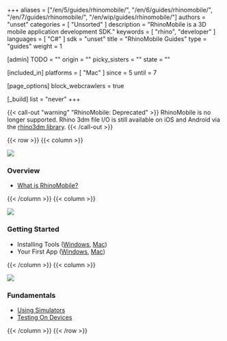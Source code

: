 +++
aliases = ["/en/5/guides/rhinomobile/", "/en/6/guides/rhinomobile/", "/en/7/guides/rhinomobile/", "/en/wip/guides/rhinomobile/"]
authors = "unset"
categories = [ "Unsorted" ]
description = "RhinoMobile is a 3D mobile application development SDK."
keywords = [ "rhino", "developer" ]
languages = [ "C#" ]
sdk = "unset"
title = "RhinoMobile Guides"
type = "guides"
weight = 1

[admin]
TODO = ""
origin = ""
picky_sisters = ""
state = ""

[included_in]
platforms = [ "Mac" ]
since = 5
until = 7

[page_options]
block_webcrawlers = true

[_build]
list = "never"
+++

{{< call-out "warning" "RhinoMobile: Deprecated" >}}
RhinoMobile is no longer supported. Rhino 3dm file I/O is still available on iOS and Android via the [rhino3dm library](https://github.com/mcneel/rhino3dm).
{{< /call-out >}}

{{< row >}}
{{< column >}}

<!--the .snagit project for this image can be found next to the image -->
[<img src="/images/rhinomobile-guides-col1.png">](/guides/rhinomobile/what-is-rhinomobile/)

### Overview

- [What is RhinoMobile?](/guides/rhinomobile/what-is-rhinomobile/)

{{< /column >}}
{{< column >}}

<!--the .snagit project for this image can be found next to the image -->
[<img src="/images/rhinomobile-guides-col2.png">](/guides/rhinomobile/installing-tools-windows/)

### Getting Started

- Installing Tools ([Windows](/guides/rhinomobile/installing-tools-windows/), [Mac](/guides/rhinomobile/installing-tools-mac/))
- Your First App ([Windows](/guides/rhinomobile/your-first-app-windows/), [Mac](/guides/rhinomobile/your-first-app-mac/))

{{< /column >}}
{{< column >}}

<!--the .snagit project for this image can be found next to the image -->
[<img src="/images/rhinomobile-guides-col3.png">](/guides/rhinomobile/using-simulators/)

### Fundamentals

- [Using Simulators](/guides/rhinomobile/using-simulators/)
- [Testing On Devices](/guides/rhinomobile/testing-on-devices/)

{{< /column >}}
{{< /row >}}
